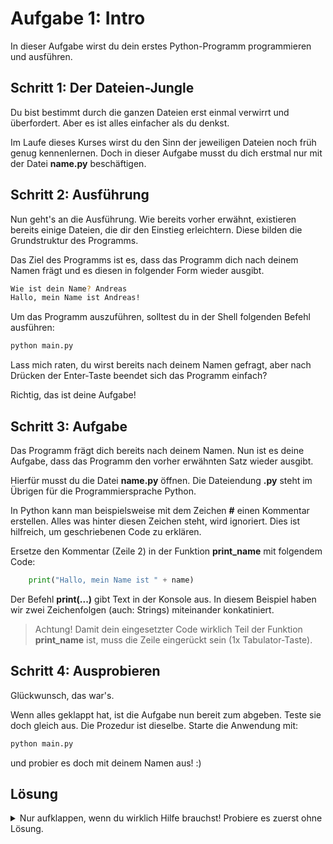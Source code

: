 # Aufgabe 1: Intro
In dieser Aufgabe wirst du dein erstes Python-Programm programmieren und ausführen.

## Schritt 1: Der Dateien-Jungle
Du bist bestimmt durch die ganzen Dateien erst einmal verwirrt und überfordert. Aber es ist alles einfacher als du denkst.

Im Laufe dieses Kurses wirst du den Sinn der jeweiligen Dateien noch früh genug kennenlernen. Doch in dieser Aufgabe musst du dich erstmal nur mit der Datei **name.py** beschäftigen.

## Schritt 2: Ausführung
Nun geht's an die Ausführung. Wie bereits vorher erwähnt, existieren bereits einige Dateien, die dir den Einstieg erleichtern. Diese bilden die Grundstruktur des Programms.

Das Ziel des Programms ist es, dass das Programm dich nach deinem Namen frägt und es diesen in folgender Form wieder ausgibt.

```bash
Wie ist dein Name? Andreas
Hallo, mein Name ist Andreas!
```

Um das Programm auszuführen, solltest du in der Shell folgenden Befehl ausführen:
```bash
python main.py
```

Lass mich raten, du wirst bereits nach deinem Namen gefragt, aber nach Drücken der Enter-Taste beendet sich das Programm einfach?

Richtig, das ist deine Aufgabe!

## Schritt 3: Aufgabe
Das Programm frägt dich bereits nach deinem Namen. Nun ist es deine Aufgabe, dass das Programm den vorher erwähnten Satz wieder ausgibt.

Hierfür musst du die Datei **name.py** öffnen. Die Dateiendung **.py** steht im Übrigen für die Programmiersprache Python.

In Python kann man beispielsweise mit dem Zeichen **#** einen Kommentar erstellen. Alles was hinter diesen Zeichen steht, wird ignoriert. Dies ist hilfreich, um geschriebenen Code zu erklären.

Ersetze den Kommentar (Zeile 2) in der Funktion **print_name** mit folgendem Code:

```python
    print("Hallo, mein Name ist " + name)
```

Der Befehl **print(...)** gibt Text in der Konsole aus. In diesem Beispiel haben wir zwei Zeichenfolgen (auch: Strings) miteinander konkatiniert.

>Achtung! Damit dein eingesetzter Code wirklich Teil der Funktion **print_name** ist, muss die Zeile eingerückt sein (1x Tabulator-Taste).

## Schritt 4: Ausprobieren
Glückwunsch, das war's.

Wenn alles geklappt hat, ist die Aufgabe nun bereit zum abgeben. Teste sie doch gleich aus. Die Prozedur ist dieselbe. Starte die Anwendung mit:
```bash
python main.py
```
und probier es doch mit deinem Namen aus! :)

## Lösung
<details>
  <summary>Nur aufklappen, wenn du wirklich Hilfe brauchst! Probiere es zuerst ohne Lösung.</summary>
  
  ### name.py
  ```python
        print(f'Hallo, mein Name ist {name}')
  ```

  >Tipp: Achte immer darauf, dass die Zeilen richtig eingerückt sind!
</details>